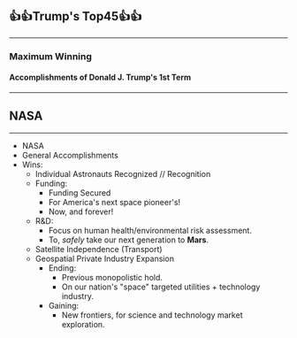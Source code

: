 ## 👍👍Trump's Top45👍👍
-----

### Maximum Winning

#### Accomplishments of Donald J. Trump's __1st__ Term
-----


## NASA


-----

 - NASA
  - General Accomplishments 
  - Wins:
    - Individual Astronauts Recognized // Recognition
    - Funding:
      - Funding Secured
      - For America's next space pioneer's!
      - Now, and forever!
    - R&D:
      - Focus on human health/environmental risk assessment.
      - To, *safely*  take our next generation to **Mars**.
    - Satellite Independence (Transport)
    - Geospatial Private Industry Expansion
      - Ending:
        - Previous monopolistic hold. 
        - On our nation's "space" targeted utilities + technology industry.
      - Gaining:
        - New frontiers, for science and technology market exploration.
